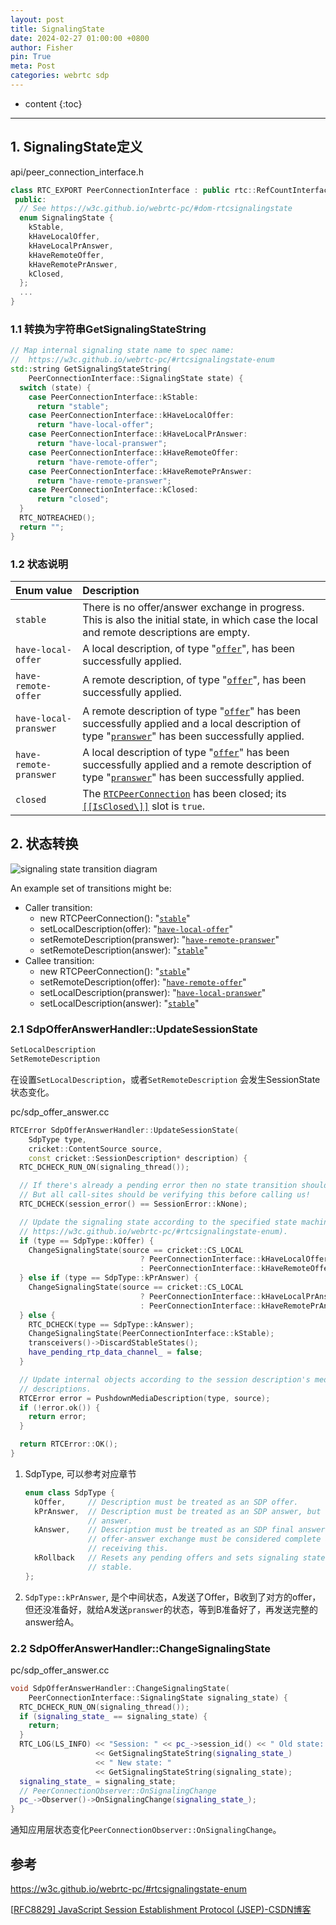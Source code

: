 ```yaml
---
layout: post
title: SignalingState
date: 2024-02-27 01:00:00 +0800
author: Fisher
pin: True
meta: Post
categories: webrtc sdp
---
```



* content
{:toc}

---

## 1. SignalingState定义

api/peer_connection_interface.h

```cpp
class RTC_EXPORT PeerConnectionInterface : public rtc::RefCountInterface {
 public:
  // See https://w3c.github.io/webrtc-pc/#dom-rtcsignalingstate
  enum SignalingState {
    kStable,
    kHaveLocalOffer,
    kHaveLocalPrAnswer,
    kHaveRemoteOffer,
    kHaveRemotePrAnswer,
    kClosed,
  };
  ...
}
```



### 1.1 转换为字符串GetSignalingStateString

```cpp
// Map internal signaling state name to spec name:
//  https://w3c.github.io/webrtc-pc/#rtcsignalingstate-enum
std::string GetSignalingStateString(
    PeerConnectionInterface::SignalingState state) {
  switch (state) {
    case PeerConnectionInterface::kStable:
      return "stable";
    case PeerConnectionInterface::kHaveLocalOffer:
      return "have-local-offer";
    case PeerConnectionInterface::kHaveLocalPrAnswer:
      return "have-local-pranswer";
    case PeerConnectionInterface::kHaveRemoteOffer:
      return "have-remote-offer";
    case PeerConnectionInterface::kHaveRemotePrAnswer:
      return "have-remote-pranswer";
    case PeerConnectionInterface::kClosed:
      return "closed";
  }
  RTC_NOTREACHED();
  return "";
}
```



### 1.2 状态说明

| Enum value             | Description                                                  |
| :--------------------- | :----------------------------------------------------------- |
| `stable`               | There is no offer/answer exchange in progress. This is also the initial state, in which case the local and remote descriptions are empty. |
| `have-local-offer`     | A local description, of type "[`offer`](https://w3c.github.io/webrtc-pc/#dom-rtcsdptype-offer)", has been successfully applied. |
| `have-remote-offer`    | A remote description, of type "[`offer`](https://w3c.github.io/webrtc-pc/#dom-rtcsdptype-offer)", has been successfully applied. |
| `have-local-pranswer`  | A remote description of type "[`offer`](https://w3c.github.io/webrtc-pc/#dom-rtcsdptype-offer)" has been successfully applied and a local description of type "[`pranswer`](https://w3c.github.io/webrtc-pc/#dom-rtcsdptype-pranswer)" has been successfully applied. |
| `have-remote-pranswer` | A local description of type "[`offer`](https://w3c.github.io/webrtc-pc/#dom-rtcsdptype-offer)" has been successfully applied and a remote description of type "[`pranswer`](https://w3c.github.io/webrtc-pc/#dom-rtcsdptype-pranswer)" has been successfully applied. |
| `closed`               | The [`RTCPeerConnection`](https://w3c.github.io/webrtc-pc/#dom-rtcpeerconnection) has been closed; its [`[[IsClosed\]]`](https://w3c.github.io/webrtc-pc/#dfn-isclosed) slot is `true`. |



## 2. 状态转换

![signaling state transition diagram](https://w3c.github.io/webrtc-pc/images/peerstates.svg)

An example set of transitions might be:

- Caller transition:
  - new RTCPeerConnection(): "[`stable`](https://w3c.github.io/webrtc-pc/#dom-rtcsignalingstate-stable)"
  - setLocalDescription(offer): "[`have-local-offer`](https://w3c.github.io/webrtc-pc/#dom-rtcsignalingstate-have-local-offer)"
  - setRemoteDescription(pranswer): "[`have-remote-pranswer`](https://w3c.github.io/webrtc-pc/#dom-rtcsignalingstate-have-remote-pranswer)"
  - setRemoteDescription(answer): "[`stable`](https://w3c.github.io/webrtc-pc/#dom-rtcsignalingstate-stable)"
- Callee transition:
  - new RTCPeerConnection(): "[`stable`](https://w3c.github.io/webrtc-pc/#dom-rtcsignalingstate-stable)"
  - setRemoteDescription(offer): "[`have-remote-offer`](https://w3c.github.io/webrtc-pc/#dom-rtcsignalingstate-have-remote-offer)"
  - setLocalDescription(pranswer): "[`have-local-pranswer`](https://w3c.github.io/webrtc-pc/#dom-rtcsignalingstate-have-local-pranswer)"
  - setLocalDescription(answer): "[`stable`](https://w3c.github.io/webrtc-pc/#dom-rtcsignalingstate-stable)"



### 2.1 SdpOfferAnswerHandler::UpdateSessionState

```js
SetLocalDescription
SetRemoteDescription
```

在设置`SetLocalDescription`，或者`SetRemoteDescription` 会发生SessionState 状态变化。

pc/sdp_offer_answer.cc

```cpp
RTCError SdpOfferAnswerHandler::UpdateSessionState(
    SdpType type,
    cricket::ContentSource source,
    const cricket::SessionDescription* description) {
  RTC_DCHECK_RUN_ON(signaling_thread());

  // If there's already a pending error then no state transition should happen.
  // But all call-sites should be verifying this before calling us!
  RTC_DCHECK(session_error() == SessionError::kNone);

  // Update the signaling state according to the specified state machine (see
  // https://w3c.github.io/webrtc-pc/#rtcsignalingstate-enum).
  if (type == SdpType::kOffer) {
    ChangeSignalingState(source == cricket::CS_LOCAL
                             ? PeerConnectionInterface::kHaveLocalOffer
                             : PeerConnectionInterface::kHaveRemoteOffer);
  } else if (type == SdpType::kPrAnswer) {
    ChangeSignalingState(source == cricket::CS_LOCAL
                             ? PeerConnectionInterface::kHaveLocalPrAnswer
                             : PeerConnectionInterface::kHaveRemotePrAnswer);
  } else {
    RTC_DCHECK(type == SdpType::kAnswer);
    ChangeSignalingState(PeerConnectionInterface::kStable);
    transceivers()->DiscardStableStates();
    have_pending_rtp_data_channel_ = false;
  }

  // Update internal objects according to the session description's media
  // descriptions.
  RTCError error = PushdownMediaDescription(type, source);
  if (!error.ok()) {
    return error;
  }

  return RTCError::OK();
}
```

1. SdpType, 可以参考对应章节

   ```cpp
   enum class SdpType {
     kOffer,     // Description must be treated as an SDP offer.
     kPrAnswer,  // Description must be treated as an SDP answer, but not a final
                 // answer.
     kAnswer,    // Description must be treated as an SDP final answer, and the
                 // offer-answer exchange must be considered complete after
                 // receiving this.
     kRollback   // Resets any pending offers and sets signaling state back to
                 // stable.
   };
   ```

2. `SdpType::kPrAnswer`,  是个中间状态，A发送了Offer，B收到了对方的offer，但还没准备好，就给A发送`pranswer`的状态，等到B准备好了，再发送完整的answer给A。



### 2.2 SdpOfferAnswerHandler::ChangeSignalingState

pc/sdp_offer_answer.cc

```cpp
void SdpOfferAnswerHandler::ChangeSignalingState(
    PeerConnectionInterface::SignalingState signaling_state) {
  RTC_DCHECK_RUN_ON(signaling_thread());
  if (signaling_state_ == signaling_state) {
    return;
  }
  RTC_LOG(LS_INFO) << "Session: " << pc_->session_id() << " Old state: "
                   << GetSignalingStateString(signaling_state_)
                   << " New state: "
                   << GetSignalingStateString(signaling_state);
  signaling_state_ = signaling_state;
  // PeerConnectionObserver::OnSignalingChange
  pc_->Observer()->OnSignalingChange(signaling_state_);
}
```

通知应用层状态变化`PeerConnectionObserver::OnSignalingChange`。



## 参考

https://w3c.github.io/webrtc-pc/#rtcsignalingstate-enum

[[RFC8829\] JavaScript Session Establishment Protocol (JSEP)-CSDN博客](https://blog.csdn.net/aggresss/article/details/123516956)